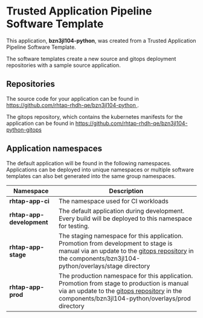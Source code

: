 # Trusted Application Pipeline Software Template

This application, **bzn3jl104-python**, was created from a Trusted Application Pipeline Software Template.

The software templates create a new source and gitops deployment repositories with a sample source application. 

## Repositories

The source code for your application can be found in [https://github.com/rhtap-rhdh-qe/bzn3jl104-python ](https://github.com/rhtap-rhdh-qe/bzn3jl104-python ).
 
The gitops repository, which contains the kubernetes manifests for the application can be found in 
[https://github.com/rhtap-rhdh-qe/bzn3jl104-python-gitops ](https://github.com/rhtap-rhdh-qe/bzn3jl104-python-gitops ) 

## Application namespaces 

The default application will be found in the following namespaces. Applications can be deployed into unique namespaces or multiple software templates can also bet generated into the same group namespaces.  

|  Namespace   |  Description   |  
| -------- | -------- |
| **rhtap-app-ci** | The namespace used for CI workloads |
| **rhtap-app-development** | The default application during development. Every build will be deployed to this namespace for testing. |
| **rhtap-app-stage** | The staging namespace for this application. Promotion from development to stage is manual via an update to the [gitops repository](https://github.com/rhtap-rhdh-qe/bzn3jl104-python-gitops ) in the components/bzn3jl104-python/overlays/stage directory |
| **rhtap-app-prod** | The production namespace for this application. Promotion from stage to production is manual via an update to the [gitops repository](https://github.com/rhtap-rhdh-qe/bzn3jl104-python-gitops ) in the components/bzn3jl104-python/overlays/prod directory |